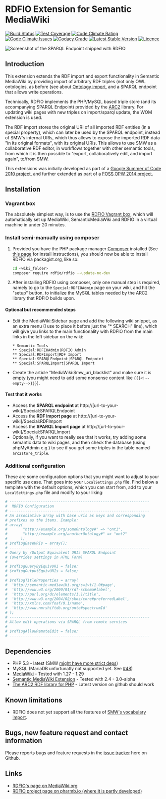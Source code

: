 RDFIO Extension for Semantic MediaWiki
======================================

[![Build Status](https://img.shields.io/circleci/project/github/rdfio/RDFIO.svg)](https://circleci.com/gh/rdfio/RDFIO)
[![Test Coverage](https://img.shields.io/codecov/c/github/rdfio/RDFIO/master.svg)](https://codecov.io/gh/rdfio/RDFIO)
[![Code Climate Rating](https://img.shields.io/codeclimate/github/rdfio/RDFIO.svg)](https://codeclimate.com/github/rdfio/RDFIO)
[![Code Climate Issues](https://img.shields.io/codeclimate/issues/github/rdfio/RDFIO.svg)](https://codeclimate.com/github/rdfio/RDFIO/issues)
[![Codacy Grade](https://api.codacy.com/project/badge/Grade/60604793d171476e92e997b71aca20a2)](https://www.codacy.com/app/samuel-lampa/RDFIO)
[![Latest Stable Version](https://img.shields.io/packagist/v/rdfio/rdfio.svg)](https://packagist.org/packages/rdfio/rdfio)
[![Licence](https://img.shields.io/packagist/l/rdfio/rdfio.svg)]()

![Screenshot of the SPARQL Endpoint shipped with RDFIO](http://i.imgur.com/PMMIHZ4.png)

Introduction
------------

This extension extends the RDF import and export functionality in Semantic
MediaWiki by providing import of arbitrary RDF triples (not only OWL
ontologies, as before (see about [Ontology import](http://semantic-mediawiki.org/wiki/Help:Ontology_import),
and a SPARQL endpoint that allows write operations.

Technically, RDFIO implements the PHP/MySQL based triple store (and its
accompanying SPARQL Endpoint) provided by the [ARC2](http://arc.semsol.org/)
library. For updating wiki pages with new triples on import/sparql update, the
WOM extension is used.

The RDF import stores the original URI of all imported RDF entities (in
a special property), which can later be used by the SPARQL endpoint,
instead of SMW's internal URIs, which thus allows to expose the imported
RDF data "in its original formats", with its original URIs. This allows
to use SMW as a collaborative RDF editor, in workflows together with
other semantic tools, from which it is then possible to "export,
collaboratively edit, and import again", to/from SMW.

This extensions was initially developed as part of a
[Google Summer of Code 2010 project](http://www.mediawiki.org/wiki/User:SHL/GSoC2010),
and further extended as part of a [FOSS OPW 2014 project](https://www.mediawiki.org/wiki/Extension:RDFIO/Template_matching_for_RDFIO).

Installation
------------

### Vagrant box

The absolutely simplest way, is to use the [RDFIO Vagrant
box](https://github.com/rdfio/rdfio-vagrantbox), which will automatically set
up MediaWiki, SemanticMediaWiki and RDFIO in a virtual machine in under 20
minutes.

### Install semi-manually using composer

1. Provided you have the PHP package manager
   [Composer](https://getcomposer.org/) installed (See [this page](https://getcomposer.org/doc/00-intro.md)
   for install instructions), you should now be able to install RDFIO via
   packagist.org, like so:

   ```bash
   cd <wiki_folder>
   composer require rdfio/rdfio --update-no-dev
   ```

2.  After installing RDFIO using composer, only one manual step is required,
   namely to go to the `Special:RDFIOAdmin` page on your wiki, and hit the "setup"
   button, to initialize the MySQL tables needed by the ARC2 library that RDFIO
   builds upon.
   
#### Optional but recommended steps

* Edit the MediaWiki:Sidebar page and add the following wiki snippet, as an extra menu (I use to place it before just the "* SEARCH" line), which will give you links to the main functionality with RDFIO from the main links in the left sidebar on the wiki:

   ```
   * Semantic Tools
   ** Special:RDFIOAdmin|RDFIO Admin
   ** Special:RDFImport|RDF Import
   ** Special:SPARQLEndpoint|SPARQL Endpoint
   ** Special:SPARQLImport|SPARQL Import
   ```

* Create the article "MediaWiki:Smw_uri_blacklist" and make sure it is empty (you might need to add some nonsense content like `{{{<!--empty-->}}}`).

#### Test that it works

* Access the **SPARQL endpoint** at http://[url-to-your-wiki]/Special:SPARQLEndpoint
* Access the **RDF Import page** at http://[url-to-your-wiki]/Special:RDFImport
* Access the **SPARQL Import page** at http://[url-to-your-wiki]/Special:SPARQLImport
* Optionally, if you want to really see that it works, try adding some semantic data to wiki pages, and then check the database (using phpMyAdmin e.g.) to see if you get some triples in the table named `arc2store_triple`.

### Additional configuration

These are some configuration options that you might want to adjust to your specific use case. That goes into your `LocalSettings.php` file. Find below a template with the default options, which you can start from, add to your `LocalSettings.php` file and modify to your liking:

```php
# ---------------------------------------------------------------
#  RDFIO Configuration
# ---------------------------------------------------------------
# An associative array with base uris as keys and corresponding 
# prefixes as the items. Example:
# array( 
#       "http://example.org/someOntology#" => "ont1",
#       "http://example.org/anotherOntology#" => "ont2"
#      );
# $rdfiogBaseURIs = array();
# ---------------------------------------------------------------
# Query by /Output Equivalent URIs SPARQL Endpoint 
# (overrides settings in HTML Form)
# 
# $rdfiogQueryByEquivURI = false;
# $rdfiogOutputEquivURIs = false;
#
# $rdfiogTitleProperties = array(
#  'http://semantic-mediawiki.org/swivt/1.0#page',
#  'http://www.w3.org/2000/01/rdf-schema#label',
#  'http://purl.org/dc/elements/1.1/title',
#  'http://www.w3.org/2004/02/skos/core#preferredLabel',
#  'http://xmlns.com/foaf/0.1/name',
#  'http://www.nmrshiftdb.org/onto#spectrumId'
# );
# ---------------------------------------------------------------
# Allow edit operations via SPARQL from remote services
#
# $rdfiogAllowRemoteEdit = false;
# ---------------------------------------------------------------
```

Dependencies
------------

- PHP 5.3 - latest (SMW [might have more strict deps](https://www.semantic-mediawiki.org/wiki/Help:Compatibility))
- MySQL (MariaDB unfortunatly not supported yet. See [#48](https://github.com/rdfio/RDFIO/issues/48))
- [MediaWiki](mediawiki.org) - Tested with 1.27 - 1.29
- [Semantic MediaWiki Extension](http://www.mediawiki.org/wiki/Extension:Semantic_MediaWiki) - Tested with 2.4 - 3.0-alpha
- [The ARC2 RDF library for PHP](https://github.com/semsol/arc2) - Latest version on github should work

Known limitations
-----------------

- RDFIO does not yet support all the features of [SMW's vocabulary import](https://www.semantic-mediawiki.org/wiki/Help:Import_vocabulary).

Bugs, new feature request and contact information
-------------------------------------------------

Please reports bugs and feature requests in the
[issue tracker](https://github.com/rdfio/RDFIO/issues) here on Github.

Links
-----

- [RDFIO's page on MediaWiki.org](https://www.mediawiki.org/wiki/Extension:RDFIO)
- [RDFIO project page on pharmb.io (where it is partly developed)](https://pharmb.io/project/rdfio/)

